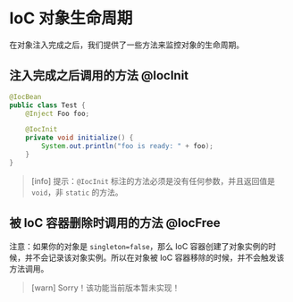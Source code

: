 IoC 对象生命周期
============================

在对象注入完成之后，我们提供了一些方法来监控对象的生命周期。


注入完成之后调用的方法 @IocInit
----------------------------------------

```java
@IocBean
public class Test {
    @Inject Foo foo;

    @IocInit
    private void initialize() {
        System.out.println("foo is ready: " + foo);
    }
}
```

> [info] 提示：`@IocInit` 标注的方法必须是没有任何参数，并且返回值是 `void`，非 `static` 的方法。


被 IoC 容器删除时调用的方法 @IocFree
------------------------------------------

注意：如果你的对象是 `singleton=false`，那么 IoC 容器创建了对象实例的时候，并不会记录该对象实例。所以在对象被 IoC 容器移除的时候，并不会触发该方法调用。

> [warn] Sorry！该功能当前版本暂未实现！

